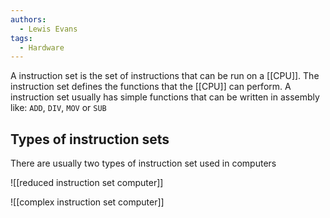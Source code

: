 ```yaml
---
authors: 
  - Lewis Evans
tags:
  - Hardware
---
```

A instruction set is the set of instructions that can be run on a [[CPU]]. The instruction set defines the functions that the [[CPU]] can perform. A instruction set usually has simple functions that can be written in assembly like: `ADD`, `DIV`, `MOV` or `SUB`

## Types of instruction sets
There are usually two types of instruction set used in computers

![[reduced instruction set computer]]

![[complex instruction set computer]]